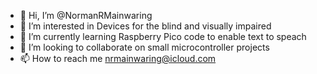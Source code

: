- 👋 Hi, I’m @NormanRMainwaring
- 👀 I’m interested in Devices for the blind and visually impaired
- 🌱 I’m currently learning Raspberry Pico code to enable text to speach
- 💞️ I’m looking to collaborate on small microcontroller projects
- 📫 How to reach me nrmainwaring@icloud.com

<!---
NormanRMainwaring/NormanRMainwaring is a ✨ special ✨ repository because its `README.md` (this file) appears on your GitHub profile.
You can click the Preview link to take a look at your changes.
--->
